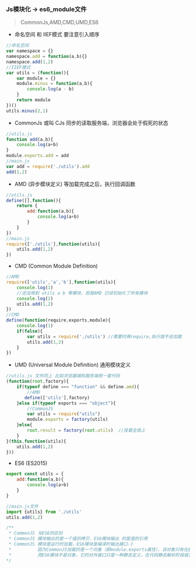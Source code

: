 

### Js模块化  -> es6_module文件
> CommonJs,AMD,CMD,UMD,ES6
* 命名空间 和 IIEF模式 要注意引入顺序
``` js
//命名空间
var namespace = {}
namespace.add = function(a,b){}
namespace.add(1,2)
//IIEF模式
var utils = (function(){
    var module = {}
    module.minus = function(a,b){
        console.log(a - b)
    }
    return module
})()
utils.minus(2,1)
```

* CommonJs 或叫 CJs 同步的读取服务端，浏览器会处于假死的状态
```js
//utils.js
function add(a,b){
    console.log(a+b)
}
module.exports.add = add
//main.js
var add = require('./utils').add
add(1,2)
```

* AMD (异步模块定义) 等加载完成之后，执行回调函数

```js
//utils.js
define([],function(){
    return {
        add:function(a,b){
            console.log(a+b)
        }
    }
})
//main.js
require(['./utils'],function(utils){
    utils.add(1,2)
})
```

* CMD (Common Module Definition)
```js
//AMD
require(['utils','a','b'],function(utils){
    console.log(1)
    //还没用到 utils a b 等模块，但是AMD 已经初始化了所有模块
    console.log(2)
    utils.add(1,2)
})
//CMD
define(function(require,exports,module){
    console.log(1)
    if(false){
        var utils = require('./utils') //需要时再require,执行就不会加载
        utils.add(1,2)        
    }
})
```

* UMD (Universal Module Definition) 通用模块定义 
```js
//utils.js 文件同上 比如浏览器端和服务端用一套代码
(function(root,factory){
    if(typeof define === "function" && define.amd){
        //AMD
       define(['utils'],factory)
    }else if(typeof exports === "object"){
        //CommonJS
        var utils = require("utils")
        module.exports = factory(utils)
    }else{
        root.result = factory(root.utils)  //挂载全局上
    }
}(this,function(utils){
    utils.add(1,2)
}))
```

* ES6 (ES2015)
```js
export const utils = {
    add:function(a,b){
        console.log(a+b)
    }
}

//main.js文件
import {utils} from './utils'
utils.add(1,2)

/**
 * CommonJS 与ES6的区别
 * CommonJS 模块输出的是一个值的拷贝，ES6模块输出 的是值的引用
 * CommonJS 模块是运行时加载，ES6模块是编译时输出接口-》
 *          因为CommonJS加载的是一个对象（即module.exports属性），该对象只有在脚本运行完才会生成，
 *          而ES6模块不是对象，它的对外接口只是一种静态定义，在代码静态解析阶段就会生成
*/
```

